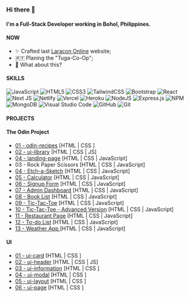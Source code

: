 <!--
**johnjoshuaramirez/johnjoshuaramirez** is a ✨ _special_ ✨ repository because its `README.md` (this file) appears on your GitHub profile.
-->
### Hi there 👋

#### I'm a Full-Stack Developer working in Bohol, Philippines.

#### NOW

- ✨ Crafted last [Laracon Online](https://laracon.net) website;
- 🇵🇹 Planing the "Tuga-Co-Op";
- 🍑 What about this?

#### SKILLS
![JavaScript](https://img.shields.io/badge/javascript-%23323330.svg?style=for-the-badge&logo=javascript&logoColor=%23F7DF1E) ![HTML5](https://img.shields.io/badge/html5-%23E34F26.svg?style=for-the-badge&logo=html5&logoColor=white) ![CSS3](https://img.shields.io/badge/css3-%231572B6.svg?style=for-the-badge&logo=css3&logoColor=white) ![TailwindCSS](https://img.shields.io/badge/tailwindcss-%2338B2AC.svg?style=for-the-badge&logo=tailwind-css&logoColor=white) 	![Bootstrap](https://img.shields.io/badge/bootstrap-%23563D7C.svg?style=for-the-badge&logo=bootstrap&logoColor=white) ![React](https://img.shields.io/badge/react-%2320232a.svg?style=for-the-badge&logo=react&logoColor=%2361DAFB) ![Next JS](https://img.shields.io/badge/Next-black?style=for-the-badge&logo=next.js&logoColor=white) ![Netlify](https://img.shields.io/badge/netlify-%23000000.svg?style=for-the-badge&logo=netlify&logoColor=#00C7B7) ![Vercel](https://img.shields.io/badge/vercel-%23000000.svg?style=for-the-badge&logo=vercel&logoColor=white) ![Heroku](https://img.shields.io/badge/heroku-%23430098.svg?style=for-the-badge&logo=heroku&logoColor=white) ![NodeJS](https://img.shields.io/badge/node.js-6DA55F?style=for-the-badge&logo=node.js&logoColor=white) ![Express.js](https://img.shields.io/badge/express.js-%23404d59.svg?style=for-the-badge&logo=express&logoColor=%2361DAFB) ![NPM](https://img.shields.io/badge/NPM-%23000000.svg?style=for-the-badge&logo=npm&logoColor=white) ![MongoDB](https://img.shields.io/badge/MongoDB-%234ea94b.svg?style=for-the-badge&logo=mongodb&logoColor=white) ![Visual Studio Code](https://img.shields.io/badge/Visual%20Studio%20Code-0078d7.svg?style=for-the-badge&logo=visual-studio-code&logoColor=white) ![GitHub](https://img.shields.io/badge/github-%23121011.svg?style=for-the-badge&logo=github&logoColor=white) ![Git](https://img.shields.io/badge/git-%23F05033.svg?style=for-the-badge&logo=git&logoColor=white)

#### PROJECTS

#### The Odin Project
- <a href="https://johnjoshuaramirez.github.io/odin-recipes/">01 - odin-recipes</a> [HTML | CSS ]
- <a href="https://johnjoshuaramirez.github.io/ui-library/">02 - ui-library</a> [HTML | CSS | JS]
- <a href="https://johnjoshuaramirez.github.io/landing-page/">04 - landing-page</a> [HTML | CSS | JavaScript]
- 03 - Rock Paper Scissors [HTML | CSS | JavaScript]  
- <a href="https://johnjoshuaramirez.github.io/signup-form/">04 - Etch-a-Sketch</a> [HTML | CSS | JavaScript]
- <a href="https://johnjoshuaramirez.github.io/calculator/">05 - Calculator</a> [HTML | CSS | JavaScript]
- <a href="https://johnjoshuaramirez.github.io/signup-form/">06 - Signup Form</a> [HTML | CSS | JavaScript]
- <a href="https://johnjoshuaramirez.github.io/admin-dashboard/">07 - Admin Dashboard</a> [HTML | CSS | JavaScript]
- <a href="https://johnjoshuaramirez.github.io/book-list/">08 - Book List</a> [HTML | CSS | JavaScript]
- <a href="https://johnjoshuaramirez.github.io/tic-tac-toe/">09 - Tic-Tac-Toe</a> [HTML | CSS | JavaScript]
- <a href="https://johnjoshuaramirez.github.io/tic-tac-toe-advanced-version/">10 - Tic-Tac-Toe - Advanced Version</a> [HTML | CSS | JavaScript]
- <a href="https://johnjoshuaramirez.github.io/restaurant-page/">11 - Restaurant Page</a> [HTML | CSS | JavaScript]
- <a href="https://johnjoshuaramirez.github.io/to-do-list/"> 12 - To-do List</a> [HTML | CSS | JavaScript]
- <a href="https://johnjoshuaramirez.github.io/weather-app/"> 13 - Weather App </a> [HTML | CSS | JavaScript]

#### UI
- <a href="https://johnjoshuaramirez.github.io/ui-card/">01 - ui-card</a> [HTML | CSS ]
- <a href="https://johnjoshuaramirez.github.io/ui-header/">02 - ui-header</a> [HTML | CSS | JS]
- <a href="https://johnjoshuaramirez.github.io/ui-information/">03 - ui-information</a> [HTML | CSS ]
- <a href="https://johnjoshuaramirez.github.io/ui-modal/">04 - ui-modal</a> [HTML | CSS ]
- <a href="https://johnjoshuaramirez.github.io/ui-layout/">05 - ui-layout</a> [HTML | CSS ]
- <a href="https://johnjoshuaramirez.github.io/ui-page/">06 - ui-page</a> [HTML | CSS ]
